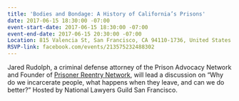 ```yaml
---
title: 'Bodies and Bondage: A History of California’s Prisons'
date: 2017-06-15 18:30:00 -07:00
event-start-date: 2017-06-15 18:30:00 -07:00
event-end-date: 2017-06-15 20:30:00 -07:00
Location: 815 Valencia St, San Francisco, CA 94110-1736, United States
RSVP-link: facebook.com/events/213575232488302
---
```


Jared Rudolph, a criminal defense attorney of the Prison Advocacy Network and Founder of [Prisoner Reentry Network](http://www.prisonerreentrynetwork.org/), will lead a discussion on “Why do we incarcerate people, what happens when they leave, and can we do better?” Hosted by National Lawyers Guild San Francisco.  
